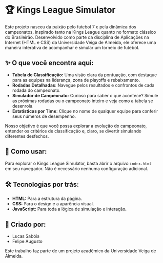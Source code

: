 # 🏆 Kings League Simulator

Este projeto nasceu da paixão pelo futebol 7 e pela dinâmica dos campeonatos, inspirado tanto na Kings League quanto no formato clássico do Brasileirão. Desenvolvido como parte da disciplina de Aplicações na Internet (HTML e CSS) da Universidade Veiga de Almeida, ele oferece uma maneira interativa de acompanhar e simular um torneio de futebol.

## ✨ O que você encontra aqui:

* **Tabela de Classificação:** Uma visão clara da pontuação, com destaque para as equipes na liderança, zona de playoffs e rebaixamento.
* **Rodadas Detalhadas:** Navegue pelos resultados e confrontos de cada rodada do campeonato.
* **Simulador de Campeonato:** Curioso para saber o que acontece? Simule as próximas rodadas ou o campeonato inteiro e veja como a tabela se desenrola.
* **Estatísticas por Time:** Clique no nome de qualquer equipe para conferir seus números de desempenho.

Nosso objetivo é que você possa explorar a evolução do campeonato, entender os critérios de classificação e, claro, se divertir simulando diferentes desfechos.

## 🚀 Como usar:

Para explorar o Kings League Simulator, basta abrir o arquivo `index.html` em seu navegador. Não é necessário nenhuma configuração adicional.

## 🛠️ Tecnologias por trás:

* **HTML:** Para a estrutura da página.
* **CSS:** Para o design e a aparência visual.
* **JavaScript:** Para toda a lógica de simulação e interação.

## 👥 Criado por:

* Lucas Sabóia
* Felipe Augusto

Este trabalho faz parte de um projeto acadêmico da Universidade Veiga de Almeida.
